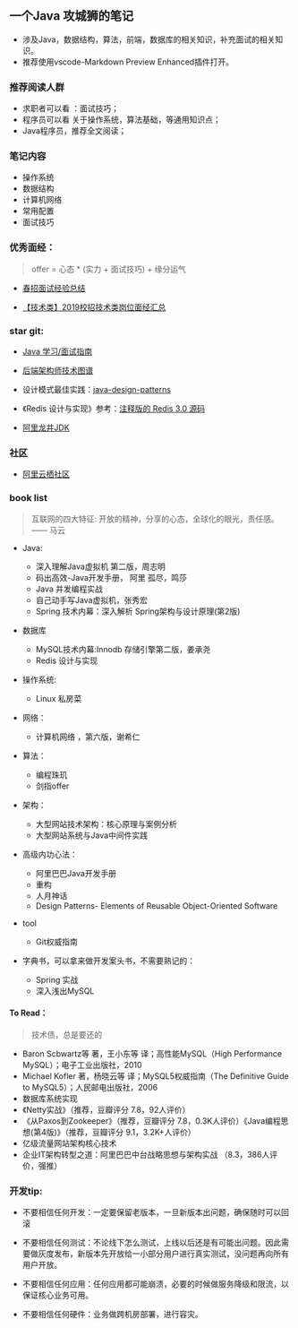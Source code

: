 一个Java 攻城狮的笔记
----

+ 涉及Java，数据结构，算法，前端，数据库的相关知识，补充面试的相关知识。
+ 推荐使用vscode-Markdown Preview Enhanced插件打开。



### 推荐阅读人群


+ 求职者可以看 ：面试技巧； 
+ 程序员可以看 关于操作系统，算法基础，等通用知识点；
+ Java程序员，推荐全文阅读；

### 笔记内容

+ 操作系统
+ 数据结构
+ 计算机网络
+ 常用配置
+ 面试技巧


### 优秀面经：

> offer = 心态 * (实力 + 面试技巧) + 缘分运气

+ [春招面试经验总结](https://www.nowcoder.com/discuss/160872?type=0&order=0&pos=13&page=1)

+ [【技术类】2019校招技术类岗位面经汇总](https://www.nowcoder.com/discuss/146655)



### star git:

+ [Java 学习/面试指南](https://github.com/Snailclimb/JavaGuide)
+ [后端架构师技术图谱](https://github.com/xingshaocheng/architect-awesome)
+ 设计模式最佳实践：[java-design-patterns](https://github.com/iluwatar/java-design-patterns)

+ 《Redis 设计与实现》参考：[注释版的 Redis 3.0 源码](https://github.com/huangz1990/redis-3.0-annotated)

+ [阿里龙井JDK](https://github.com/alibaba/dragonwell8)



### 社区

+ [阿里云栖社区](https://yq.aliyun.com/)


### book list

> 互联网的四大特征: 开放的精神，分享的心态，全球化的眼光，责任感。
—— 马云

+ Java:
    + 深入理解Java虚拟机 第二版，周志明
    + 码出高效-Java开发手册， 阿里 孤尽，鸣莎
    + Java 并发编程实战
    + 自己动手写Java虚拟机，张秀宏
    + Spring 技术内幕：深入解析 Spring架构与设计原理(第2版)
+ 数据库
    + MySQL技术内幕:Innodb 存储引擎第二版，姜承尧
    + Redis 设计与实现
+ 操作系统:
    + Linux 私房菜
+ 网络：
    + 计算机网络 ，第六版，谢希仁
+ 算法：
    + 编程珠玑
    + 剑指offer
+ 架构：
    + 大型网站技术架构：核心原理与案例分析
    + 大型网站系统与Java中间件实践
+ 高级内功心法：
    + 阿里巴巴Java开发手册
    + 重构
    + 人月神话
    + Design Patterns- Elements of Reusable Object-Oriented Software
+ tool 
    + Git权威指南



+ 字典书，可以拿来做开发案头书，不需要熟记的：
    + Spring 实战
    + 深入浅出MySQL



#### To Read：

> 技术债，总是要还的


+ Baron Scbwartz等 著，王小东等 译；高性能MySQL（High Performance MySQL）；电子工业出版社，2010
+ Michael Kofler 著，杨晓云等 译；MySQL5权威指南（The Definitive Guide to MySQL5）；人民邮电出版社，2006
+ 数据库系统实现
+ 《Netty实战》（推荐，豆瓣评分 7.8，92人评价）
+ 《从Paxos到Zookeeper》（推荐，豆瓣评分 7.8，0.3K人评价）《Java编程思想(第4版)》（推荐，豆瓣评分 9.1，3.2K+人评价）
+ 亿级流量网站架构核心技术
+ 企业IT架构转型之道：阿里巴巴中台战略思想与架构实战 （8.3，386人评价，强推）



### 开发tip:

+ 不要相信任何开发：一定要保留老版本，一旦新版本出问题，确保随时可以回滚

+ 不要相信任何测试：不论线下怎么测试，上线以后还是有可能出问题。因此需要做灰度发布，新版本先开放给一小部分用户进行真实测试，没问题再向所有用户开放。

+ 不要相信任何应用：任何应用都可能崩溃，必要的时候做服务降级和限流，以保证核心业务可用。

+ 不要相信任何硬件：业务做跨机房部署，进行容灾。



















